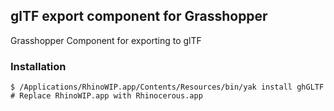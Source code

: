 ## glTF export component for Grasshopper

Grasshopper Component for exporting to glTF

### Installation

```
$ /Applications/RhinoWIP.app/Contents/Resources/bin/yak install ghGLTF # Replace RhinoWIP.app with Rhinocerous.app
```